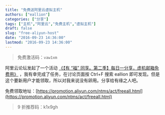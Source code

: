 ```yaml
---
title: "免费送阿里云虚拟主机"
authors: ["eallion"]
categories: ["分享"]
tags: ["主机","阿里云","免费主机","虚拟主机"]
draft: false
slug: "free-aliyun-host"
date: "2016-09-23 14:36:00"
lastmod: "2016-09-23 14:36:00"
---
```


> 免费激活码：`vaw1xm`

阿里云论坛发起了一个活动 [《【有 “福” 同享。第二季】每日一分享，虚机邮箱免费用》](https://bbs.aliyun.com/read/293197.html) ，我有幸完成了任务，在讨论页面按 Ctrl+F 搜索 eallion 即可发现。但是这个要新用户才能领取，所以对我来说没有卵用。分享给有缘之人吧。

免费领取地址：[https://promotion.aliyun.com/ntms/act/freeall.html](https://promotion.aliyun.com/ntms/act/freeall.html)

> 9 折推荐码：k1x9gh

